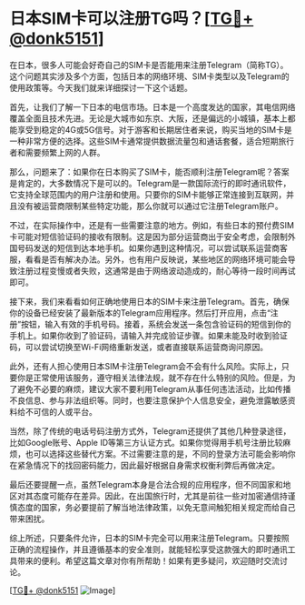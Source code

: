 # 日本SIM卡可以注册TG吗？[[TG💪+ @donk5151](https://t.me/s/donk5151)]

在日本，很多人可能会好奇自己的SIM卡是否能用来注册Telegram（简称TG）。这个问题其实涉及多个方面，包括日本的网络环境、SIM卡类型以及Telegram的使用政策等。今天我们就来详细探讨一下这个话题。

首先，让我们了解一下日本的电信市场。日本是一个高度发达的国家，其电信网络覆盖全面且技术先进。无论是大城市如东京、大阪，还是偏远的小城镇，基本上都能享受到稳定的4G或5G信号。对于游客和长期居住者来说，购买当地的SIM卡是一种非常方便的选择。这些SIM卡通常提供数据流量包和通话套餐，适合短期旅行者和需要频繁上网的人群。

那么，问题来了：如果你在日本购买了SIM卡，能否顺利注册Telegram呢？答案是肯定的，大多数情况下是可以的。Telegram是一款国际流行的即时通讯软件，它支持全球范围内的用户注册和使用。只要你的SIM卡能够正常连接到互联网，并且没有被运营商限制某些特定功能，那么你就可以通过它注册Telegram账户。

不过，在实际操作中，还是有一些需要注意的地方。例如，有些日本的预付费SIM卡可能对短信验证码的接收有限制。这是因为部分运营商出于安全考虑，会限制外国号码发送的短信到达本地手机。如果你遇到这种情况，可以尝试联系运营商客服，看看是否有解决办法。另外，也有用户反映说，某些地区的网络环境可能会导致注册过程变慢或者失败，这通常是由于网络波动造成的，耐心等待一段时间再试即可。

接下来，我们来看看如何正确地使用日本的SIM卡来注册Telegram。首先，确保你的设备已经安装了最新版本的Telegram应用程序。然后打开应用，点击“注册”按钮，输入有效的手机号码。接着，系统会发送一条包含验证码的短信到你的手机上。如果你收到了验证码，请输入并完成验证步骤。如果未能及时收到验证码，可以尝试切换至Wi-Fi网络重新发送，或者直接联系运营商询问原因。

此外，还有人担心使用日本SIM卡注册Telegram会不会有什么风险。实际上，只要你是正常使用该服务，遵守相关法律法规，就不存在什么特别的风险。但是，为了避免不必要的麻烦，建议大家不要利用Telegram从事任何违法活动，比如传播不良信息、参与非法组织等。同时，也要注意保护个人信息安全，避免泄露敏感资料给不可信的人或平台。

当然，除了传统的电话号码注册方式外，Telegram还提供了其他几种登录途径，比如Google账号、Apple ID等第三方认证方式。如果你觉得用手机号注册比较麻烦，也可以选择这些替代方案。不过需要注意的是，不同的登录方法可能会影响你在紧急情况下的找回密码能力，因此最好根据自身需求权衡利弊后再做决定。

最后还要提醒一点，虽然Telegram本身是合法合规的应用程序，但不同国家和地区对其态度可能存在差异。因此，在出国旅行时，尤其是前往一些对加密通信持谨慎态度的国家，务必要提前了解当地法律政策，以免无意间触犯相关规定而给自己带来困扰。

综上所述，只要条件允许，日本的SIM卡完全可以用来注册Telegram。只要按照正确的流程操作，并且遵循基本的安全准则，就能轻松享受这款强大的即时通讯工具带来的便利。希望这篇文章对你有所帮助！如果有更多疑问，欢迎随时交流讨论。

[[TG💪+ @donk5151](https://t.me/s/donk5151) ![Image](https://i.postimg.cc/rwNCRYN7/Snipaste-2025-04-30-17-27-05.png)]